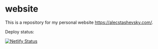 # website
This is a repository for my personal website <https://alecstashevsky.com/>.


Deploy status:

[![Netlify Status](https://api.netlify.com/api/v1/badges/a422e04b-9491-4d4b-996a-c18af3bbc4b9/deploy-status)](https://app.netlify.com/sites/alecstashevsky/deploys)
